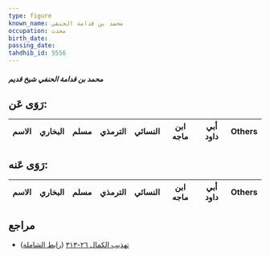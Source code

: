 ```yaml
---
type: figure
known_name: محمد بن قدامة الحنفي
occupation: محدث
birth_date:
passing_date:
tahdhib_id: 5556
---
```

##### محمد بن قدامة الحنفي شيخ قديم

## رَوَى عَن:
| الاسم | البخاري | مسلم | الترمذي | النسائي | ابن ماجه | أبي داود | Others |
| ----- | ------- | ---- | ------- | ------- | -------- | -------- | ------ |
## رَوَى عَنه:
| الاسم | البخاري | مسلم | الترمذي | النسائي | ابن ماجه | أبي داود | Others |
| ----- | ------- | ---- | ------- | ------- | -------- | -------- | ------ |
## مراجع
- [تهذيب الكمال ٢٦-٣١٣](obsidian://open?vault=Tahdhib-al-Kamal&file=Figures/٥٥٥٦-محمد%20بن%20قدامة%20الحنفي%20شيخ%20قديم) ([رابط الشاملة](https://shamela.ws/book/3722/14061))